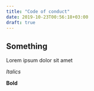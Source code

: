 ```yaml
---
title: "Code of conduct"
date: 2019-10-23T00:56:18+03:00
draft: true
---
```


## Something

Lorem ipsum dolor sit amet

_Italics_

**Bold**
